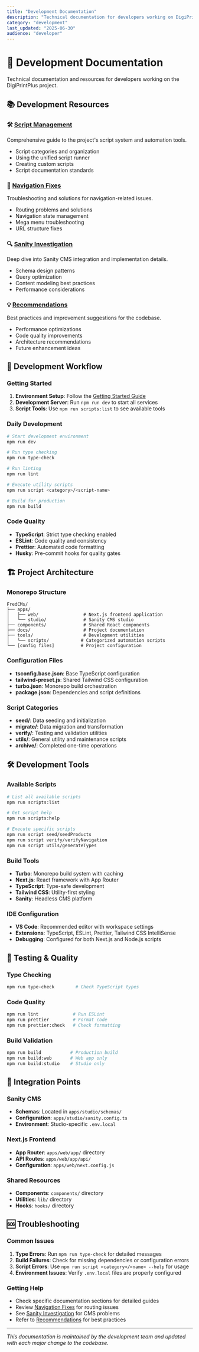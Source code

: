 ```yaml
---
title: "Development Documentation"
description: "Technical documentation for developers working on DigiPrintPlus"
category: "development"
last_updated: "2025-06-30"
audience: "developer"
---
```


# 🔧 Development Documentation

Technical documentation and resources for developers working on the DigiPrintPlus project.

## 📚 Development Resources

### 🛠️ [Script Management](scripts.md)
Comprehensive guide to the project's script system and automation tools.
- Script categories and organization
- Using the unified script runner
- Creating custom scripts
- Script documentation standards

### 🧭 [Navigation Fixes](navigation-fixes.md)
Troubleshooting and solutions for navigation-related issues.
- Routing problems and solutions
- Navigation state management
- Mega menu troubleshooting
- URL structure fixes

### 🔍 [Sanity Investigation](sanity-investigation.md)
Deep dive into Sanity CMS integration and implementation details.
- Schema design patterns
- Query optimization
- Content modeling best practices
- Performance considerations

### 💡 [Recommendations](recommendations.md)
Best practices and improvement suggestions for the codebase.
- Performance optimizations
- Code quality improvements
- Architecture recommendations
- Future enhancement ideas

## 🚀 Development Workflow

### Getting Started
1. **Environment Setup**: Follow the [Getting Started Guide](../getting-started/README.md)
2. **Development Server**: Run `npm run dev` to start all services
3. **Script Tools**: Use `npm run scripts:list` to see available tools

### Daily Development
```bash
# Start development environment
npm run dev

# Run type checking
npm run type-check

# Run linting
npm run lint

# Execute utility scripts
npm run script <category>/<script-name>

# Build for production
npm run build
```

### Code Quality
- **TypeScript**: Strict type checking enabled
- **ESLint**: Code quality and consistency
- **Prettier**: Automated code formatting
- **Husky**: Pre-commit hooks for quality gates

## 🏗️ Project Architecture

### Monorepo Structure
```
FredCMs/
├── apps/
│   ├── web/                 # Next.js frontend application
│   └── studio/              # Sanity CMS studio
├── components/              # Shared React components
├── docs/                    # Project documentation
├── tools/                   # Development utilities
│   └── scripts/            # Categorized automation scripts
└── [config files]          # Project configuration
```

### Configuration Files
- **tsconfig.base.json**: Base TypeScript configuration
- **tailwind-preset.js**: Shared Tailwind CSS configuration
- **turbo.json**: Monorepo build orchestration
- **package.json**: Dependencies and script definitions

### Script Categories
- **seed/**: Data seeding and initialization
- **migrate/**: Data migration and transformation
- **verify/**: Testing and validation utilities
- **utils/**: General utility and maintenance scripts
- **archive/**: Completed one-time operations

## 🛠️ Development Tools

### Available Scripts
```bash
# List all available scripts
npm run scripts:list

# Get script help
npm run scripts:help

# Execute specific scripts
npm run script seed/seedProducts
npm run script verify/verifyNavigation
npm run script utils/generateTypes
```

### Build Tools
- **Turbo**: Monorepo build system with caching
- **Next.js**: React framework with App Router
- **TypeScript**: Type-safe development
- **Tailwind CSS**: Utility-first styling
- **Sanity**: Headless CMS platform

### IDE Configuration
- **VS Code**: Recommended editor with workspace settings
- **Extensions**: TypeScript, ESLint, Prettier, Tailwind CSS IntelliSense
- **Debugging**: Configured for both Next.js and Node.js scripts

## 🧪 Testing & Quality

### Type Checking
```bash
npm run type-check        # Check TypeScript types
```

### Code Quality
```bash
npm run lint             # Run ESLint
npm run prettier         # Format code
npm run prettier:check   # Check formatting
```

### Build Validation
```bash
npm run build           # Production build
npm run build:web       # Web app only
npm run build:studio    # Studio only
```

## 🔗 Integration Points

### Sanity CMS
- **Schemas**: Located in `apps/studio/schemas/`
- **Configuration**: `apps/studio/sanity.config.ts`
- **Environment**: Studio-specific `.env.local`

### Next.js Frontend
- **App Router**: `apps/web/app/` directory
- **API Routes**: `apps/web/app/api/`
- **Configuration**: `apps/web/next.config.js`

### Shared Resources
- **Components**: `components/` directory
- **Utilities**: `lib/` directory
- **Hooks**: `hooks/` directory

## 🆘 Troubleshooting

### Common Issues
1. **Type Errors**: Run `npm run type-check` for detailed messages
2. **Build Failures**: Check for missing dependencies or configuration errors
3. **Script Errors**: Use `npm run script <category>/<name> --help` for usage
4. **Environment Issues**: Verify `.env.local` files are properly configured

### Getting Help
- Check specific documentation sections for detailed guides
- Review [Navigation Fixes](navigation-fixes.md) for routing issues
- See [Sanity Investigation](sanity-investigation.md) for CMS problems
- Refer to [Recommendations](recommendations.md) for best practices

---

*This documentation is maintained by the development team and updated with each major change to the codebase.*
